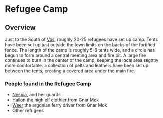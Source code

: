 # Refugee Camp

## Overview
Just to the South of [Vos](Vos.md), roughly 20-25 refugees have set up camp. Tents have been set up just outside the town limits on the backs of the fortified fence. The length of the camp is roughly 5-6 tents wide, and a circle has begun to form around a central meeting area and fire pit. A large fire continues to burn in the center of the camp, keeping the local area slightly more comfortable. a collection of pelts and leathers have been set up between the tents, creating a covered area under the main fire. 

### People found in the Refugee Camp
* [Nespia](Nespia.md), and her guards
* [Hailon](Hailon.md) the high elf clothier from Gnar Mok
* [Weer](Weer.md) the argonian ferry driver from Gnar Mok
* Other refugees

